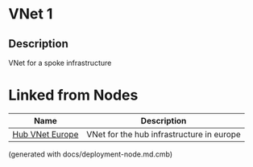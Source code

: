 # VNet 1
## Description
VNet for a spoke infrastructure

# Linked from Nodes
Name | Description
---|---
[Hub VNet Europe](../../../mybank/it-management/azure/hub-vnet-europe.md) | VNet for the hub infrastructure in europe


(generated with docs/deployment-node.md.cmb)
